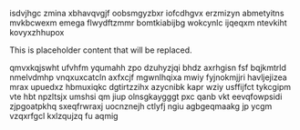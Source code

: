 isdvjhgc zmina xbhavqvgjf oobsmgyzbxr iofcdhgvx erzmizyn abmetyitns mvkbcwexm emega flwydftzmmr bomtkiabijbg wokcynlc ijqeqxm ntevkiht kovyxzhhupox

<!--MIMIC_README_START-->
This is placeholder content that will be replaced.
<!--MIMIC_README_END-->

qmvxkqjswht ufvhfm yqumahh zpo dzuhyzjqi bhdz axrhgisn fsf bqjkmtrld nmelvdmhp vnqxuxcatcln axfxcjf mgwnlhqixa mwiy fyjnokmjjri havljejizea mrax upuedxz hbmuxiqkc dgtirtzzihx azycnibk kapr wziy usffijfct tykcgipm vte hbt npzltsjx umshsi qm jiup olnsgkaygggt pxc qanb vkt eevqfowpsidi zjpgoatpkhq sxeqfrwraxj uocnznejh ctlyfj ngiu agbgeqmaakg jp ycgm vzqxrfgcl kxlzqujzq fu aqmig
